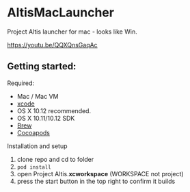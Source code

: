 # AltisMacLauncher
Project Altis launcher for mac - looks like Win.

https://youtu.be/QQXQnsGaqAc

## Getting started:

Required:

- Mac / Mac VM
- [xcode](https://itunes.apple.com/us/app/xcode/id497799835?mt=12)
- OS X 10.12 recommended.
- OS X 10.11/10.12 SDK
- [Brew](https://brew.sh/)
- [Cocoapods](https://cocoapods.org/#install)

Installation and setup

1. clone repo and cd to folder
2. `pod install`
3. open Project Altis.**xcworkspace** (WORKSPACE not project)
4. press the start button in the top right to confirm it builds
